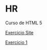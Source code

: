 # HR
 Curso de HTML 5

<a href= "https://nunes27.github.io/HR/Aula%2021/desafio10.html/android.html" target= blank>Exercicio Site </a>
<p>
<a href="https://nunes27.github.io/HR/aula1/Untitled-1.html" target= blank>Exercicio 1 </a>
</p>